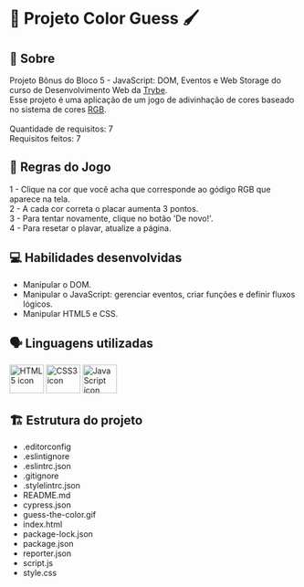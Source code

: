 # :art: Projeto Color Guess :paintbrush:

## :page_facing_up: Sobre

Projeto Bônus do Bloco 5 - JavaScript: DOM, Eventos e Web Storage do curso de Desenvolvimento Web da [Trybe](https://www.betrybe.com).<br>
Esse projeto é uma aplicação de um jogo de adivinhação de cores baseado no sistema de cores [RGB](https://www.w3schools.com/colors/colors_rgb.asp).<br><br>
Quantidade de requisitos: 7<br>
Requisitos feitos: 7

## :game_die: Regras do Jogo
1 - Clique na cor que você acha que corresponde ao gódigo RGB que aparece na tela.<br>
2 - A cada cor correta o placar aumenta 3 pontos.<br>
3 - Para tentar novamente, clique no botão 'De novo!'.<br>
4 - Para resetar o plavar, atualize a página.

## :computer: Habilidades desenvolvidas

- Manipular o DOM.
- Manipular o JavaScript: gerenciar eventos, criar funções e definir fluxos lógicos.
- Manipular HTML5 e CSS.

## :speaking_head: Linguagens utilizadas
<div align="left">
<a href="https://developer.mozilla.org/en-US/docs/Web/HTML"><img alt="HTML5 icon" height="50px" width="60px" src="https://cdn.jsdelivr.net/gh/devicons/devicon/icons/html5/html5-original.svg" /></a>
  <a href="https://developer.mozilla.org/pt-BR/docs/Web/CSS"><img alt="CSS3 icon" height="50px" width="60px" src="https://cdn.jsdelivr.net/gh/devicons/devicon/icons/css3/css3-original.svg" /></a>
  <a href="https://developer.mozilla.org/pt-BR/docs/Web/JavaScript"><img alt="JavaScript icon" height="50px" width="60px" src="https://cdn.jsdelivr.net/gh/devicons/devicon/icons/javascript/javascript-original.svg" /></a>
</div>

## :building_construction: Estrutura do projeto

- .editorconfig
- .eslintignore
- .eslintrc.json
- .gitignore
- .stylelintrc.json
- README.md
- cypress.json
- guess-the-color.gif
- index.html
- package-lock.json
- package.json
- reporter.json
- script.js
- style.css
